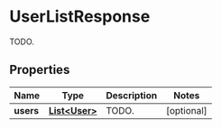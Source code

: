 

# UserListResponse

TODO.
## Properties

Name | Type | Description | Notes
------------ | ------------- | ------------- | -------------
**users** | [**List&lt;User&gt;**](User.md) | TODO. |  [optional]



